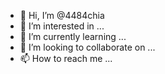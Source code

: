 - 👋 Hi, I’m @4484chia
- 👀 I’m interested in ...
- 🌱 I’m currently learning ...
- 💞️ I’m looking to collaborate on ...
- 📫 How to reach me ...

<!---
4484chia/4484chia is a ✨ special ✨ repository because its `README.md` (this file) appears on your GitHub profile.
You can click the Preview link to take a look at your changes.
--->
